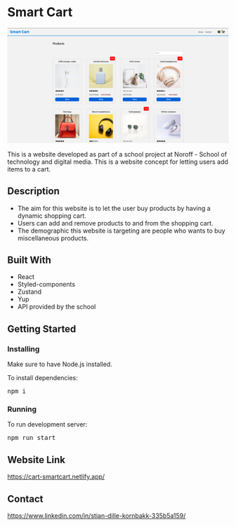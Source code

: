 # Smart Cart

![Image of the Smart Cart website](src/assets/readme/smartcart.png)

This is a website developed as part of a school project at Noroff - School of technology and digital media. This is a website concept for letting users add items to a cart.

## Description

- The aim for this website is to let the user buy products by having a dynamic shopping cart.
- Users can add and remove products to and from the shopping cart.
- The demographic this website is targeting are people who wants to buy miscellaneous products.

## Built With

- React
- Styled-components
- Zustand
- Yup
- API provided by the school

## Getting Started

### Installing

Make sure to have Node.js installed.

To install dependencies:

<pre>
npm i
</pre>

### Running

To run development server:

<pre>
npm run start
</pre>

## Website Link

https://cart-smartcart.netlify.app/

## Contact

https://www.linkedin.com/in/stian-dille-kornbakk-335b5a159/
